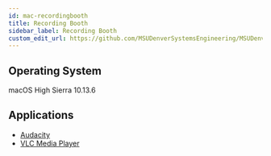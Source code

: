 ```yaml
---
id: mac-recordingbooth
title: Recording Booth
sidebar_label: Recording Booth
custom_edit_url: https://github.com/MSUDenverSystemsEngineering/MSUDenverSystemsEngineering.github.io/edit/source/docs/image-mac-recordingbooth.md
---
```


## Operating System
macOS High Sierra 10.13.6

## Applications
* [Audacity](software-mac-audacity.md)
* [VLC Media Player](software-mac-vlc.md)
